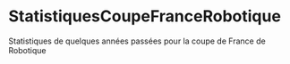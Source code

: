 # StatistiquesCoupeFranceRobotique
Statistiques de quelques années passées pour la coupe de France de Robotique
